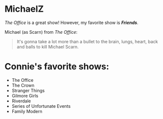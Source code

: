# MichaelZ

*The Office* is a great show!
However, my favorite show is ***Friends***.

Michael (as Scarn) from *The Office*:

> It's gonna take a lot more than a bullet to the brain, 
> lungs, heart, back and balls to kill Michael Scarn.

# Connie's favorite shows:

* The Office
* The Crown
* Stranger Things
* Gilmore Girls
* Riverdale
* Series of Unfortunate Events
* Family Modern
